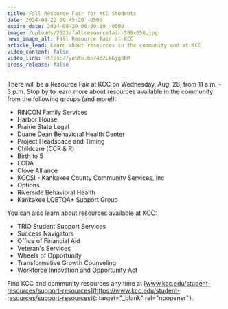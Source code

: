 ```yaml
---
title: Fall Resource Fair for KCC Students
date: 2024-08-22 09:45:20 -0500
expire_date: 2024-08-29 00:00:00 -0500
image: /uploads/2023/fallresourcefair-580x650.jpg
news_image_alt: Fall Resource Fair at KCC
article_lead: Learn about resources in the community and at KCC
video_content: false
video_link: https://youtu.be/4d2LkGjg5bM
press_release: false
---
```

There will be a Resource Fair at KCC on Wednesday, Aug. 28, from 11 a.m. - 3 p.m. Stop by to learn more about resources available in the community from the following groups (and more!):

* RINCON Family Services
* Harbor House
* Prairie State Legal
* Duane Dean Behavioral Health Center
* Project Headspace and Timing
* Childcare (CCR & R)
* Birth to 5
* ECDA
* Clove Alliance
* KCCSI - Kankakee County Community Services, Inc
* Options
* Riverside Behavioral Health
* Kankakee LQBTQA+ Support Group

You can also learn about resources available at KCC:

* TRIO Student Support Services
* Success Navigators
* Office of Financial Aid
* Veteran's Services
* Wheels of Opportunity
* Transformative Growth Counseling
* Workforce Innovation and Opportunity Act

Find KCC and community resources any time at [www.kcc.edu/student-resources/support-resources](https://www.kcc.edu/student-resources/support-resources){: target="_blank" rel="noopener"}.